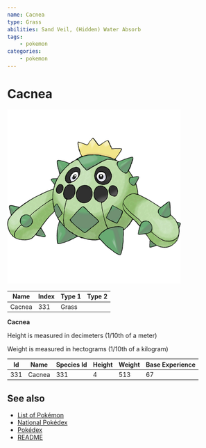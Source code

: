 ```yaml
---
name: Cacnea
type: Grass
abilities: Sand Veil, (Hidden) Water Absorb
tags:
    - pokemon
categories:
    - pokemon
---
```


# Cacnea


![Cacnea](images/331.png)

| **Name** | **Index** | **Type 1** | **Type 2** |
|----|----|----|----|
| Cacnea | 331 | Grass  |  |

**Cacnea** 


Height is measured in decimeters (1/10th of a meter)

Weight is measured in hectograms (1/10th of a kilogram)

| **Id** | **Name** | **Species Id** | **Height** | **Weight** | **Base Experience** |
|--------|----------|----------------|------------|------------|---------------------|
| 331 | Cacnea | 331 | 4 | 513 | 67 |


## See also

- [List of Pokémon](../pokemon.md)
- [National Pokédex](../national_pokedex.md)
- [Pokédex](../pokedex.md)
- [README](../README.md)

